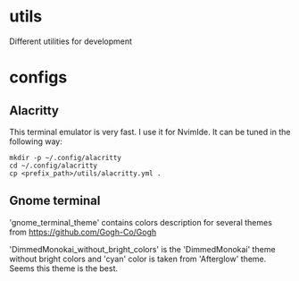 # utils
Different utilities for development

# configs
## Alacritty
This terminal emulator is very fast. I use it for NvimIde.
It can be tuned in the following way:
```
mkdir -p ~/.config/alacritty
cd ~/.config/alacritty
cp <prefix_path>/utils/alacritty.yml .
```

## Gnome terminal
'gnome_terminal_theme' contains colors description for several themes from
https://github.com/Gogh-Co/Gogh

'DimmedMonokai_without_bright_colors' is the 'DimmedMonokai' theme without bright colors and 'cyan' color is taken from 'Afterglow' theme.
Seems this theme is the best.

